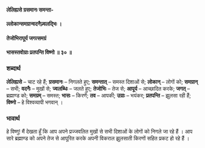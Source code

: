 #### लेलिह्यसे ग्रसमानः समन्ता-
#### ल्लोकान्समग्रान्वदनैज्र्वलद्भिः ।
#### तेजोभिरापूर्य जगत्समग्रं
#### भासस्तवोग्राः प्रतपन्ति विष्णो ॥ ३० ॥

### शब्दार्थ

**लेलिह्यसे** – चाट रहे हैं; **ग्रसमानः** – निगलते हुए; **समन्तात्** – समस्त दिशाओं से; **लोकान्** – लोगों को; **समग्रान्** – सभी; **वदनैः** – मुखों से; **ज्वलब्धिः** – जलते हुए; **तेजोभिः** – तेज से; **आपूर्य** – आच्छादित करके; **जगत्** – ब्रह्माण्ड को; **समग्रम्** – समस्त; **भासः** – किरणें; **तव** – आपकी; **उग्राः** – भयंकर; **प्रतपन्ति** – झुलसा रही हैं; **विष्णो** – हे विश्वव्यापी भगवान् ।

### भावार्थ

हे विष्णु! मैं देखता हूँ कि आप अपने प्रज्जवलित मुखों से सभी दिशाओं के लोगों को निगले जा रहे हैं । आप सारे ब्रह्माण्ड को अपने तेज से आपूरित करके अपनी विकराल झुलसाती किरणों सहित प्रकट हो रहे हैं ।